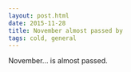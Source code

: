 ```yaml
---
layout: post.html
date: 2015-11-28
title: November almost passed by
tags: cold, general
---
```


November... is almost passed.
